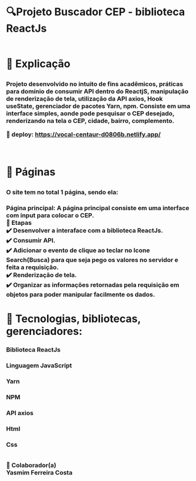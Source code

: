 <h1> 🔍Projeto Buscador CEP - biblioteca ReactJs


  <br>📄 Explicação

<h3>Projeto desenvolvido no intuito de fins acadêmicos, práticas para domínio de consumir API dentro do ReactjS, manipulação de renderização de tela, utilização da API axios, Hook useState, gerenciador de pacotes Yarn, npm. Consiste em uma interface simples, aonde pode pesquisar o CEP desejado, renderizando na tela o CEP, cidade, bairro, complemento.
  
  🚀 deploy: https://vocal-centaur-d0806b.netlify.app/


<br><h1>📁 Páginas
<h3>O site tem no total 1 página, sendo ela:
<h3>Página principal: A página principal consiste em uma interface com input para colocar o CEP.
<br>🎯 Etapas
<br>✔️ Desenvolver a interaface com a biblioteca ReactJs.
<br>✔️ Consumir API.
<br>✔️ Adicionar o evento de clique ao teclar no Icone Search(Busca) para que seja pego os valores no servidor e feita a requisição.
<br>✔️ Renderização de tela.
<br>✔️ Organizar as informações retornadas pela requisição em objetos para poder manipular facilmente os dados.


<h1>🚀 Tecnologias, bibliotecas, gerenciadores:
<br><h3>Biblioteca ReactJs
<br><h3>Linguagem JavaScript
<br><h3>Yarn
<br><h3>NPM
<br><h3>API axios
<br><h3>Html
<br><h3>Css


<br>🤝 Colaborador(a)
 <br>Yasmim Ferreira Costa
